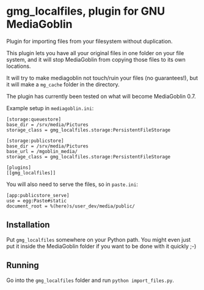  gmg\_localfiles, plugin for GNU MediaGoblin
============================================

Plugin for importing files from your filesystem without duplication.

This plugin lets you have all your original files in one folder on your file
system, and it will stop MediaGoblin from copying those files to its own
locations.

It will try to make mediagoblin not touch/ruin your files (no guarantees!), but
it will make a `mg_cache` folder in the directory.

The plugin has currently been tested on what will become MediaGoblin 0.7.


Example setup in `mediagoblin.ini`:

    [storage:queuestore]
    base_dir = /srv/media/Pictures
    storage_class = gmg_localfiles.storage:PersistentFileStorage

    [storage:publicstore]
    base_dir = /srv/media/Pictures
    base_url = /mgoblin_media/
    storage_class = gmg_localfiles.storage:PersistentFileStorage

    [plugins]
    [[gmg_localfiles]]

You will also need to serve the files, so in `paste.ini`:

    [app:publicstore_serve]
    use = egg:Paste#static
    document_root = %(here)s/user_dev/media/public/

Installation
------------

Put `gmg_localfiles` somewhere on your Python path. You might even just put it
inside the MediaGoblin folder if you want to be done with it quickly ;-)

Running
-------

Go into the `gmg_localfiles` folder and run `python import_files.py`.
